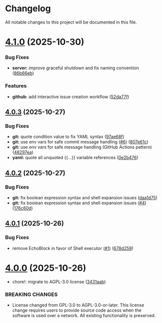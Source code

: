 # Changelog

All notable changes to this project will be documented in this file.

# [4.1.0](https://github.com/qtsone/workflows-mcp/compare/v4.0.3...v4.1.0) (2025-10-30)


### Bug Fixes

* **server:** improve graceful shutdown and fix naming convention ([86b66eb](https://github.com/qtsone/workflows-mcp/commit/86b66eb0bfa91d8bb7e04e70d7c322971e585897))


### Features

* **github:** add interactive issue creation workflow ([52da77f](https://github.com/qtsone/workflows-mcp/commit/52da77f2cd046f146a853d8d309733c07f432527))

## [4.0.3](https://github.com/qtsone/workflows-mcp/compare/v4.0.2...v4.0.3) (2025-10-27)


### Bug Fixes

* **git:** quote condition value to fix YAML syntax ([97ae68f](https://github.com/qtsone/workflows-mcp/commit/97ae68f144a06d6c0b0bc38552291ea0de113617))
* **git:** use env vars for safe commit message handling ([#6](https://github.com/qtsone/workflows-mcp/issues/6)) ([807e61c](https://github.com/qtsone/workflows-mcp/commit/807e61c1d27b3df97abf92d64925d85c099518bb))
* **git:** use env vars for safe message handling (GitHub Actions pattern) ([48297ea](https://github.com/qtsone/workflows-mcp/commit/48297eab62805de89c25159c330cbf86c7b8f2a0))
* **yaml:** quote all unquoted {{...}} variable references ([0e2b476](https://github.com/qtsone/workflows-mcp/commit/0e2b476ff71462a2609f18299bf43eed43c9461c))

## [4.0.2](https://github.com/qtsone/workflows-mcp/compare/v4.0.1...v4.0.2) (2025-10-27)


### Bug Fixes

* **git:** fix boolean expression syntax and shell expansion issues ([daa1d75](https://github.com/qtsone/workflows-mcp/commit/daa1d75427248a2a5550d0d0a63a1826781934ea))
* **git:** fix boolean expression syntax and shell expansion issues ([#4](https://github.com/qtsone/workflows-mcp/issues/4)) ([176c60d](https://github.com/qtsone/workflows-mcp/commit/176c60dae04fee2884ace06c82b7c10385cedcaa))

## [4.0.1](https://github.com/qtsone/workflows-mcp/compare/v4.0.0...v4.0.1) (2025-10-26)


### Bug Fixes

* remove EchoBlock in favor of Shell executor ([#1](https://github.com/qtsone/workflows-mcp/issues/1)) ([678d259](https://github.com/qtsone/workflows-mcp/commit/678d2597f28627eb79b3adec23c50bde0d629814))

# [4.0.0](https://github.com/qtsone/workflows-mcp/compare/v3.3.0...v4.0.0) (2025-10-26)


* chore!: migrate to AGPL-3.0 license ([3431aab](https://github.com/qtsone/workflows-mcp/commit/3431aab67acad56c7ee4f3f37fc7293a3e9749f2))


### BREAKING CHANGES

* License changed from GPL-3.0 to AGPL-3.0-or-later. This license change requires users to provide source code access when the software is used over a network. All existing functionality is preserved.
